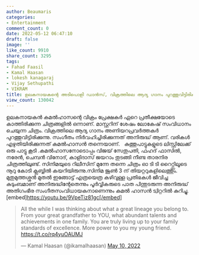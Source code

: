```yaml
---
author: Beaumaris
categories:
- Entertainment
comment_count: 0
date: 2022-05-12 06:47:10
draft: false
image: ''
like_count: 9910
share_count: 3295
tags:
- Fahad Faasil
- Kamal Haasan
- lokesh kanagaraj
- Vijay Sethupathi
- VIKRAM
title: ഉലകനായകന്റെ അടിപൊളി ഡാൻസ്, വിക്രത്തിലെ ആദ്യ ഗാനം പുറത്തുവിട്ടിരിക്കുന്നു
view_count: 130042
---
```


ഉലകനായകൻ കമൽഹാസന്റെ വിക്രം പ്രേക്ഷകർ ഏറെ പ്രതീക്ഷയോടെ കാത്തിരിക്കുന്ന ചിത്രങ്ങളിൽ ഒന്നാണ്. മാസ്റ്ററിന് ശേഷം ലോകേഷ് സംവിധാനം ചെയുന്ന ചിത്രം. വിക്രത്തിലെ ആദ്യ ഗാനം അണിയറപ്രവർത്തകർ പുറത്തുവിട്ടിരിക്കുന്നു. സംഗീതം നിർവഹിച്ചിരിക്കുന്നത് അനിരുദ്ധ് ആണ്. വരികൾ എഴുതിയിരിക്കുന്നത് കമൽഹാസൻ തന്നെയാണ്. &nbsp; കുത്തുപാട്ടുകളുടെ ലിസ്റ്റിലേക്ക് ഒരു പാട്ടു കൂടി .കമൽഹാസനോടൊപ്പം വിജയ് സേതുപതി, ഫഹദ് ഫാസിൽ, നരേൻ, ചെമ്പൻ വിനോദ്, കാളിദാസ് ജയറാം തുടങ്ങി നീണ്ട താരനിര ചിത്രത്തിലുണ്ട്. സിനിമയുടെ റിലീസിന് മുന്നേ തന്നെ ചിത്രം ഓ ടി ടി റൈറ്റ്സിലൂടെ നൂറു കോടി ക്ലബ്ബിൽ കയറിയിരുന്നു.സിനിമ ജൂൺ 3 ന് തിയറ്ററുകളിലെത്തും. മുതുമുത്തശ്ശൻ മുതൽ ഇങ്ങോട്ട് എത്രയെത്ര കഴിവുള്ള പ്രതിഭകൾ ജീവിച്ച കുടുംബമാണ് അനിരുദ്ധിന്റേതെന്നും പൂർവ്വികരുടെ പാത പിന്തുടരുന്ന അനിരുദ്ധ് അതിഗംഭീര സംഗീതസംവിധായകനാണെന്നും കമൽ ഹാസൻ ട്വിറ്ററിൽ കുറിച്ചു. [embed]https://youtu.be/9VpeTiz81gc[/embed] 

> All the while I was thinking about what a great lineage you belong to. From your great grandfather to YOU, what abundant talents and achievements in one family. You are truly living up to your family standards of excellence. More power to you my young friend. <https://t.co/rq4yuOAUMJ>
> 
> — Kamal Haasan (@ikamalhaasan) [May 10, 2022](https://twitter.com/ikamalhaasan/status/1523878737799835648?ref_src=twsrc%5Etfw)